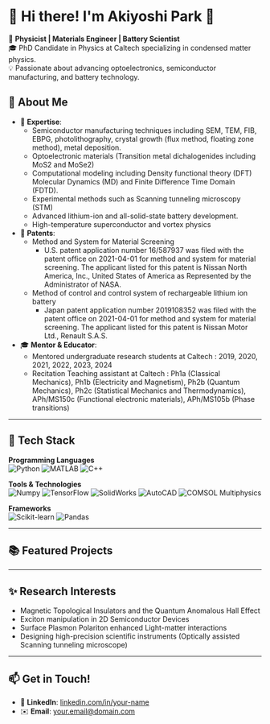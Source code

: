 # 👋 Hi there! I'm Akiyoshi Park 🦊

🔬 **Physicist | Materials Engineer | Battery Scientist**  
🎓 PhD Candidate in Physics at Caltech specializing in condensed matter physics.  
💡 Passionate about advancing optoelectronics, semiconductor manufacturing, and battery technology.  

## 🌟 About Me  
- 🧪 **Expertise**:  
  - Semiconductor manufacturing techniques including SEM, TEM, FIB, EBPG, photolithography, crystal growth (flux method, floating zone method), metal deposition.  
  - Optoelectronic materials (Transition metal dichalogenides including MoS2 and MoSe2)  
  - Computational modeling including Density functional theory (DFT) Molecular Dynamics (MD) and Finite Difference Time Domain (FDTD).  
  - Experimental methods such as Scanning tunneling microscopy (STM)
  - Advanced lithium-ion and all-solid-state battery development.  
  - High-temperature superconductor and vortex physics  
- 📜 **Patents**:  
  - Method and System for Material Screening  
     - U.S. patent application number 16/587937 was filed with the patent office on 2021-04-01 for method and system for material screening. The applicant listed for this patent is Nissan North America, Inc., United States of America as Represented by the Administrator of NASA.  
  - Method of control and control system of rechargeable lithium ion battery  
     - Japan patent application number 2019108352 was filed with the patent office on 2021-04-01 for method and system for material screening. The applicant listed for this patent is Nissan Motor Ltd., Renault S.A.S.  
- 🎓 **Mentor & Educator**:  
  - Mentored undergraduate research students at Caltech : 2019, 2020, 2021, 2022, 2023, 2024
  - Recitation Teaching assistant at Caltech : Ph1a (Classical Mechanics), Ph1b (Electricity and Magnetism), Ph2b (Quantum Mechanics), Ph2c (Statistical Mechanics and Thermodynamics), APh/MS150c (Functional electronic materials), APh/MS105b (Phase transitions)
---

## 🔧 Tech Stack  

**Programming Languages**  
![Python](https://img.shields.io/badge/Python-3776AB?style=for-the-badge&logo=python&logoColor=white)
![MATLAB](https://img.shields.io/badge/MATLAB-0076A8?style=for-the-badge&logo=mathworks&logoColor=white)
![C++](https://img.shields.io/badge/C++-00599C?style=for-the-badge&logo=cplusplus&logoColor=white)  

**Tools & Technologies**  
![Numpy](https://img.shields.io/badge/NumPy-013243?style=for-the-badge&logo=numpy&logoColor=white)
![TensorFlow](https://img.shields.io/badge/TensorFlow-FF6F00?style=for-the-badge&logo=tensorflow&logoColor=white)
![SolidWorks](https://img.shields.io/badge/SolidWorks-FF0000?style=for-the-badge&logo=dassaultsystemes&logoColor=white)
![AutoCAD](https://img.shields.io/badge/AutoCAD-EE3124?style=for-the-badge&logo=autodesk&logoColor=white)
![COMSOL Multiphysics](https://img.shields.io/badge/COMSOL-316CB0?style=for-the-badge&logo=comsol&logoColor=white)

**Frameworks**  
![Scikit-learn](https://img.shields.io/badge/Scikit--learn-F7931E?style=for-the-badge&logo=scikit-learn&logoColor=white)
![Pandas](https://img.shields.io/badge/Pandas-150458?style=for-the-badge&logo=pandas&logoColor=white)

---
## 📚 Featured Projects  
---

## ✨ Research Interests
- Magnetic Topological Insulators and the Quantum Anomalous Hall Effect
- Exciton manipulation in 2D Semiconductor Devices
- Surface Plasmon Polariton enhanced Light-matter interactions
- Designing high-precision scientific instruments (Optically assisted Scanning tunneling microscope)

---

## 📫 Get in Touch!  
- 💼 **LinkedIn**: [linkedin.com/in/your-name](https://linkedin.com/in/your-name)  
- ✉️ **Email**: your.email@domain.com  
